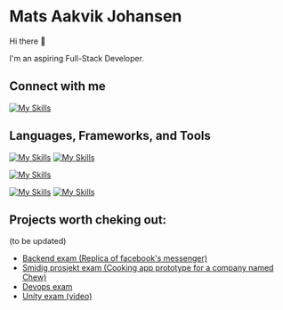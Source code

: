 # Mats Aakvik Johansen

Hi there 👋

I'm an aspiring Full-Stack Developer.


## Connect with me
[![My Skills](https://skillicons.dev/icons?i=linkedin)](https://www.linkedin.com/in/mats-aakvik-johansen-004b9719b/)


## Languages, Frameworks, and Tools
[![My Skills](https://skillicons.dev/icons?i=js,html,css,cs)](https://skillicons.dev)
[![My Skills](https://skillicons.dev/icons?i=java,py&theme=light)](https://skillicons.dev)

[![My Skills](https://skillicons.dev/icons?i=maven,react,spring,nodejs&theme=light)](https://skillicons.dev)

[![My Skills](https://skillicons.dev/icons?i=aws,azure,figma,vite&theme=light)](https://skillicons.dev)
[![My Skills](https://skillicons.dev/icons?i=idea,docker,git,postman,selenium,unity,mysql,mongodb)](https://skillicons.dev)

## Projects worth cheking out:

(to be updated)
- [Backend exam (Replica of facebook's messenger)](https://github.com/kristiania-pgr209-2022/pg209exam-sebastiannordby)
- [Smidig prosjekt exam (Cooking app prototype for a company named Chew)](https://github.com/bilalStudy/ChewTestApplication)
- [Devops exam](https://github.com/Matsjohaa/Devops-Exam)
- [Unity exam (video)](https://www.youtube.com/watch?v=H_YeUJwItAM)
